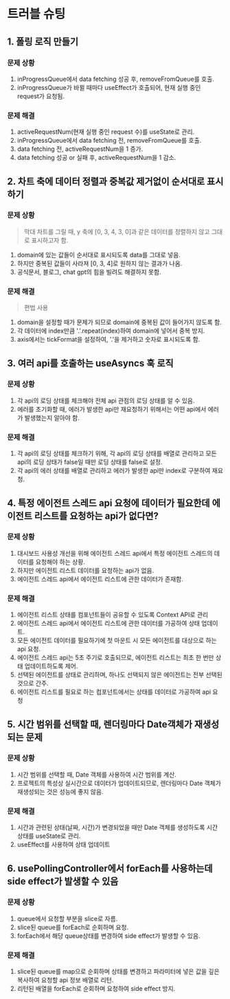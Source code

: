 # 트러블 슈팅

## 1. 폴링 로직 만들기

### 문제 상황

1. inProgressQueue에서 data fetching 성공 후, removeFromQueue를 호출.
2. inProgressQueue가 바뀔 때마다 useEffect가 호출되어, 현재 실행 중인 request가 요청됨.

### 문제 해결

1. activeRequestNum(현재 실행 중인 request 수)를 useState로 관리.
2. inProgressQueue에서 data fetching 전, removeFromQueue를 호출.
3. data fetching 전, activeRequestNum을 1 증가.
4. data fetching 성공 or 실패 후, activeRequestNum을 1 감소.

## 2. 차트 축에 데이터 정렬과 중복값 제거없이 순서대로 표시하기

### 문제 상황

> 막대 차트를 그릴 때, y 축에 [0, 3, 4, 3, 0]과 같은 데이터를 정렬하지 않고 그대로 표시하고자 함.

1. domain에 있는 값들이 순서대로 표시되도록 data를 그대로 넣음.
2. 하지만 중복된 값들이 사라져 [0, 3, 4]로 원하지 않는 결과가 나옴.
3. 공식문서, 블로그, chat gpt의 힘을 빌려도 해결하지 못함.

### 문제 해결

> 편법 사용

1. domain을 설정할 때가 문제가 되므로 domain에 중복된 값이 들어가지 않도록 함.
2. 각 데이터에 index만큼 '.'.repeat(index)하여 domain에 넣어서 중복 방지.
3. axis에서는 tickFormat을 설정하여, '.'을 제거하고 숫자로 표시되도록 함.

## 3. 여러 api를 호출하는 useAsyncs 훅 로직

### 문제 상황

1. 각 api의 로딩 상태를 체크해야 전체 api 관점의 로딩 상태를 알 수 있음.
2. 에러를 초기화할 때, 에러가 발생한 api만 재요청하기 위해서는 어떤 api에서 에러가 발생했는지 알아야 함.

### 문제 해결

1. 각 api의 로딩 상태를 체크하기 위해, 각 api의 로딩 상태를 배열로 관리하고 모든 api의 로딩 상태가 false일 때만 로딩 상태를 false로 설정.
2. 각 api의 에러 상태를 배열로 관리하고 에러가 발생한 api만 index로 구분하여 재요청.

## 4. 특정 에이전트 스레드 api 요청에 데이터가 필요한데 에이전트 리스트를 요청하는 api가 없다면?

### 문제 상황

1. 대시보드 사용성 개선을 위해 에이전트 스레드 api에서 특정 에이전트 스레드의 데이터를 요청해야 하는 상황.
2. 하지만 에이전트 리스트 데이터를 요청하는 api가 없음.
3. 에이전트 스레드 api에서 에이전트 리스트에 관한 데이터가 존재함.

### 문제 해결

1. 에이전트 리스트 상태를 컴포넌트들이 공유할 수 있도록 Context API로 관리
2. 에이전트 스레드 api에서 에이전트 리스트에 관한 데이터를 가공하여 상태 업데이트.
3. 모든 에이전트 데이터를 필요하기에 첫 마운트 시 모든 에이전트를 대상으로 하는 api 요청.
4. 에이전트 스레드 api는 5초 주기로 호출되므로, 에이전트 리스트는 최초 한 번만 상태 업데이트하도록 제어.
5. 선택된 에이전트를 상태로 관리하며, 하나도 선택되지 않은 에이전트는 전부 선택된 것으로 간주.
6. 에이전트 리스트를 필요로 하는 컴포넌트에서는 상태를 데이터로 가공하여 api 요청

## 5. 시간 범위를 선택할 때, 렌더링마다 Date객체가 재생성되는 문제

### 문제 상황

1. 시간 범위를 선택할 때, Date 객체를 사용하여 시간 범위를 계산.
2. 프로젝트의 특성상 실시간으로 데이터가 업데이트되므로, 렌더링마다 Date 객체가 재생성되는 것은 성능에 좋지 않음.

### 문제 해결

1. 시간과 관련된 상태(날짜, 시간)가 변경되었을 때만 Date 객체를 생성하도록 시간 상태를 useState로 관리.
2. useEffect를 사용하여 상태 업데이트

## 6. usePollingController에서 forEach를 사용하는데 side effect가 발생할 수 있음

### 문제 상황

1. queue에서 요청할 부분을 slice로 자름.
2. slice된 queue를 forEach로 순회하며 요청.
3. forEach에서 해당 queue상태를 변경하여 side effect가 발생할 수 있음.

### 문제 해결

1. slice된 queue를 map으로 순회하며 상태를 변경하고 파라미터에 넣은 값을 깊은 복사하여 요청할 api 정보 배열로 리턴.
2. 리턴된 배열을 forEach로 순회하며 요청하여 side effect 방지.
